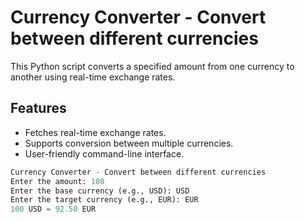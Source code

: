 # Currency Converter - Convert between different currencies

This Python script converts a specified amount from one currency to another using real-time exchange rates.

## Features

- Fetches real-time exchange rates.
- Supports conversion between multiple currencies.
- User-friendly command-line interface.

``` python
Currency Converter - Convert between different currencies
Enter the amount: 100
Enter the base currency (e.g., USD): USD
Enter the target currency (e.g., EUR): EUR
100 USD = 92.50 EUR
```
